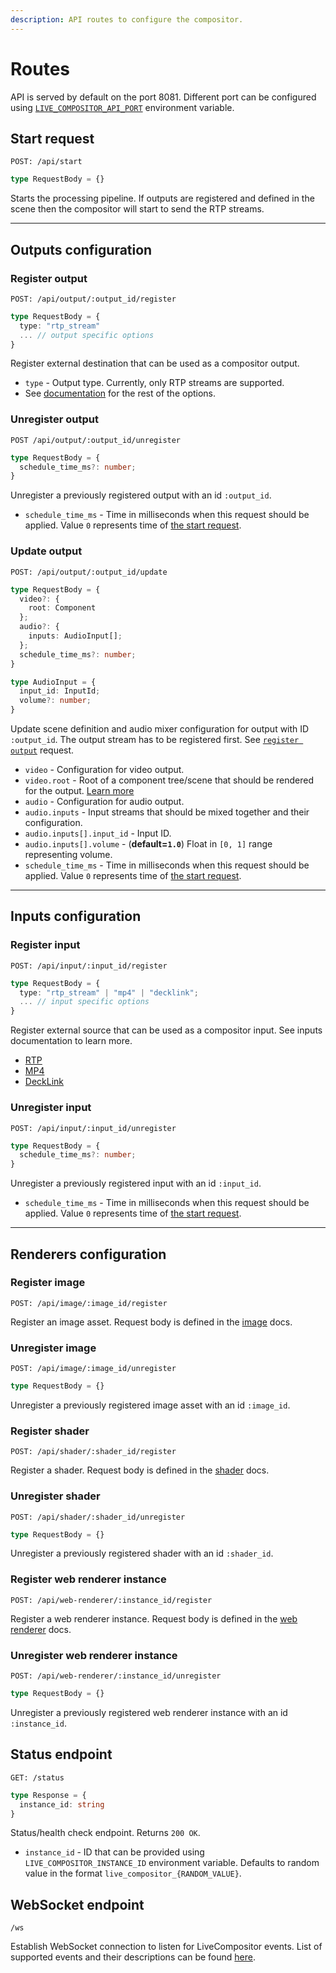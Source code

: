 ```yaml
---
description: API routes to configure the compositor.
---
```


# Routes

API is served by default on the port 8081. Different port can be configured using [`LIVE_COMPOSITOR_API_PORT`](../deployment/configuration#live_compositor_api_port) environment variable.

## Start request

```http
POST: /api/start
```

```typescript
type RequestBody = {}
```

Starts the processing pipeline. If outputs are registered and defined in the scene then the compositor will start to send the RTP streams.

***

## Outputs configuration

### Register output

```http
POST: /api/output/:output_id/register
```

```typescript
type RequestBody = {
  type: "rtp_stream"
  ... // output specific options
}
```

Register external destination that can be used as a compositor output.

- `type` - Output type. Currently, only RTP streams are supported.
- See [documentation](./outputs/rtp.md) for the rest of the options.

### Unregister output

```http
POST /api/output/:output_id/unregister
```

```typescript
type RequestBody = {
  schedule_time_ms?: number;
}
```

Unregister a previously registered output with an id `:output_id`. 

- `schedule_time_ms` - Time in milliseconds when this request should be applied. Value `0` represents time of [the start request](#start-request).

### Update output

```http
POST: /api/output/:output_id/update
```

```typescript
type RequestBody = {
  video?: {
    root: Component
  };
  audio?: {
    inputs: AudioInput[];
  };
  schedule_time_ms?: number;
}

type AudioInput = {
  input_id: InputId;
  volume?: number;
}
```

Update scene definition and audio mixer configuration for output with ID `:output_id`. The output stream has to be registered first. See [`register output`](./routes.md#register-output) request.

- `video` - Configuration for video output. 
- `video.root` - Root of a component tree/scene that should be rendered for the output. [Learn more](../concept/component)
- `audio` - Configuration for audio output.
- `audio.inputs` - Input streams that should be mixed together and their configuration.
- `audio.inputs[].input_id` - Input ID.
- `audio.inputs[].volume` - (**default=`1.0`**) Float in `[0, 1]` range representing volume.
- `schedule_time_ms` - Time in milliseconds when this request should be applied. Value `0` represents time of [the start request](#start-request).

***

## Inputs configuration

### Register input

```http
POST: /api/input/:input_id/register
```

```typescript
type RequestBody = {
  type: "rtp_stream" | "mp4" | "decklink";
  ... // input specific options
}
```

Register external source that can be used as a compositor input. See inputs documentation to learn more.

- [RTP](./inputs/rtp.md)
- [MP4](./inputs/mp4.md)
- [DeckLink](./inputs/decklink.md)

### Unregister input

```http
POST: /api/input/:input_id/unregister
```

```typescript
type RequestBody = {
  schedule_time_ms?: number;
}
```

Unregister a previously registered input with an id `:input_id`. 

- `schedule_time_ms` - Time in milliseconds when this request should be applied. Value `0` represents time of [the start request](#start-request).

***

## Renderers configuration

### Register image

```http
POST: /api/image/:image_id/register
```

Register an image asset. Request body is defined in the [image](./renderers/image.md) docs.

### Unregister image

```http
POST: /api/image/:image_id/unregister
```

```typescript
type RequestBody = {}
```

Unregister a previously registered image asset with an id `:image_id`. 

### Register shader

```http
POST: /api/shader/:shader_id/register
```

Register a shader. Request body is defined in the [shader](./renderers/shader.md) docs.

### Unregister shader

```http
POST: /api/shader/:shader_id/unregister
```

```typescript
type RequestBody = {}
```

Unregister a previously registered shader with an id `:shader_id`. 

### Register web renderer instance

```http
POST: /api/web-renderer/:instance_id/register
```

Register a web renderer instance. Request body is defined in the [web renderer](./renderers/web.md) docs.

### Unregister web renderer instance

```http
POST: /api/web-renderer/:instance_id/unregister
```

```typescript
type RequestBody = {}
```

Unregister a previously registered web renderer instance with an id `:instance_id`. 

## Status endpoint 

```http
GET: /status
```

```typescript
type Response = {
  instance_id: string
}
```

Status/health check endpoint. Returns `200 OK`.

- `instance_id` - ID that can be provided using `LIVE_COMPOSITOR_INSTANCE_ID` environment variable. Defaults to random value in the format `live_compositor_{RANDOM_VALUE}`.

## WebSocket endpoint 

```http
/ws
```

Establish WebSocket connection to listen for LiveCompositor events. List of supported events and their descriptions can be found [here](./events.md).


